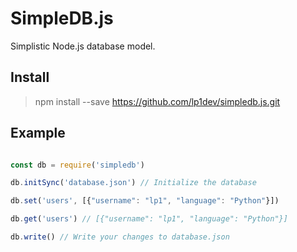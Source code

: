 # SimpleDB.js

Simplistic Node.js database model.

## Install

> npm install --save https://github.com/lp1dev/simpledb.js.git

## Example

```javascript

const db = require('simpledb')

db.initSync('database.json') // Initialize the database

db.set('users', [{"username": "lp1", "language": "Python"}])

db.get('users') // [{"username": "lp1", "language": "Python"}]

db.write() // Write your changes to database.json
